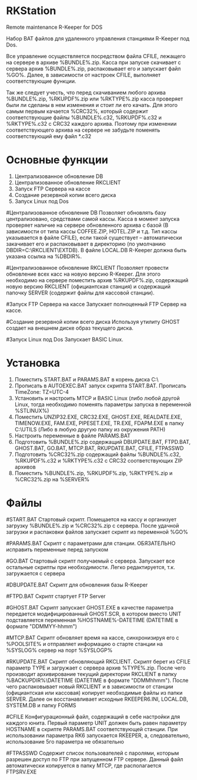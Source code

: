 RKStation
=========

Remote maintenance R-Keeper for DOS

Набор BAT файлов для удаленного управления станциями R-Keeper под Dos.

Все управление осуществляется посредством файла CFILE, лежащего на сервере в архиве %BUNDLE%.zip. Касса при запуске скачивает с сервера архив %BUNDLE%.zip, распаковывает его и запускает файл %GO%. Далее, в зависимости от настроек CFILE, выполняет соответствующие функции.

Так же следует учесть, что перед скачиванием любого архива %BUNDLE%.zip, %RKUPDF%.zip или %RKTYPE%.zip касса проверяет были ли сделаны в нем изменения и стоит ли его качать. Для этого самым первым качается %CRC32%, который содержит соответствующие файлы %BUNDLE%.c32, %RKUPDF%.c32 и %RKTYPE%.c32 с CRC32 каждого архива. Поэтому при изменении соответствующего архива на сервере не забудьте поменять соответствующий ему файл *.c32

Основные функции
================
1.	Централизованное обновление DB
2.	Централизованное обновление RKCLIENT
3.	Запуск FTP Сервера на кассе
4.	Создание резервной копии всего диска
5.	Запуск Linux под Dos

#Централизованное обновление DB
Позволяет обновлять базу централизовано, средствами самой кассы. Касса в момент запуска проверяет наличие на сервере обновленного архива с базой (В зависимости от типа кассы COFFEE.ZIP, HOTEL.ZIP и т.д. Тип кассы указывается в файле CFILE), если такой существует – автоматически закачивает его и распаковывает в директорию (по умолчанию DBDIR=C:\RKCLIENT\EXTDB).
В файле LOCAL.DB R-Keeper должна быть указана ссылка на %DBDIR%.

#Централизованное обновление RKCLIENT
Позволяет провести обновление всех касс на новую версию R-Keeper. Для этого необходимо на сервере поместить архив %RKUPDF%.zip, содержащий новую версию RKCLIENT (официантская станция) и содержащий папочку SERVER (содержит файлы для кассовой станции).

#Запуск FTP Сервера на кассе
Запускает полноценный FTP Сервер на кассе.

#Создание резервной копии всего диска
Используя утилиту GHOST создает на внешнем диске образ текущего диска.

#Запуск Linux под Dos
Запускает BASIC Linux.

Установка
=========
1.	Поместить START.BAT и PARAMS.BAT в корень диска C:\
2.	Прописать в AUTOEXEC.BAT запуск скрипта START.BAT. Прописать TimeZone: TZ=UTC-4
3.	Установить и настроить MTCP и BASIC Linux (либо любой другой Linux, тогда необходимо поменять параметры запуска в переменной %STLINUX%)
4.	Поместить UNZIP32.EXE, CRC32.EXE, GHOST.EXE, REALDATE.EXE, TIMENOW.EXE, FAM.EXE, PIPESET.EXE, TR.EXE, FDAPM.EXE в папку C:\UTILS (Либо в любую другую папку из окружения PATH)
5.	Настроить переменные в файле PARAMS.BAT
6.	Подготовить %BUNDLE%.zip содержащий DBUPDATE.BAT, FTPD.BAT, GHOST.BAT, GO.BAT, MTCP.BAT, RKUPDATE.BAT, CFILE, FTPASSWD
7.	Подготовить %CRC32%.zip содержащий файлы %BUNDLE%.c32, %RKUPDF%.c32 и %RKTYPE%.c32 с CRC32 соответствующих ZIP архивов
8.	Поместить %BUNDLE%.zip, %RKUPDF%.zip, %RKTYPE%.zip и %CRC32%.zip на %SERVER%

Файлы
=====
#START.BAT
Стартовый скрипт. Помещается на кассу и организует загрузку %BUNDLE%.zip и %CRC32%.zip с сервера. После удачной загрузки и распаковки файлов запускает скрипт из переменной %GO%

#PARAMS.BAT
Скрипт с параметрами для станции. ОБЯЗАТЕЛЬНО исправить переменные перед запуском

#GO.BAT
Стартовый скрипт получаемый с сервера. Запускает все остальные скрипты при необходимости. Легко редактируется, т.к. загружается с сервера

#DBUPDATE.BAT
Скрипт для обновления базы R-Keeper

#FTPD.BAT
Скрипт стартует FTP Server

#GHOST.BAT
Скрипт запускает GHOST.EXE в качестве параметра передается модифицированный GHOST.SCR, в котором вместо UNIT подставляется переменная %HOSTNAME%-DATETIME (DATETIME в формате "DDMMYY-hhmm")

#MTCP.BAT
Скрипт обновляет время на кассе, синхронизируя его с %POOLSITE% и отправляет информацию о старте станции на %SYSLOG% сервер на порт %SYSLOGP%

#RKUPDATE.BAT
Скрипт обновляющий RKCLIENT. Скрипт берет из CFILE параметр TYPE и загружает с сервера архив %TYPE%.zip. После чего производит архивирование текущий директории RKCLIENT в папку %BACKUPDIR%\DATETIME (DATETIME в формате "DDMMhhmm"). После чего распаковывает новый RKCLIENT и в зависимости от станции (официантская или кассовая) копирует необходимые файлы из папки SERVER. Далее он восстанавливает исходные RKEEPER6.INI, LOCAL.DB, SYSTEM.DB и папку FORMS

#CFILE
Конфигурационный файл, содержащий в себе настройки для каждого юнита. Первый параметр UNIT должен быть равен параметру HOSTNAME в скрипте PARAMS.BAT соответствующей станции. При использовании параметра RK6 запускается RKEEPER, а, следовательно, использование 5го параметра не обязательно

#FTPASSWD
Содержит список пользователей с паролями, которым разрешен доступ по FTP при запущенном FTP сервере. Данный файл автоматически копируется в папку MTCP, где располагается FTPSRV.EXE
